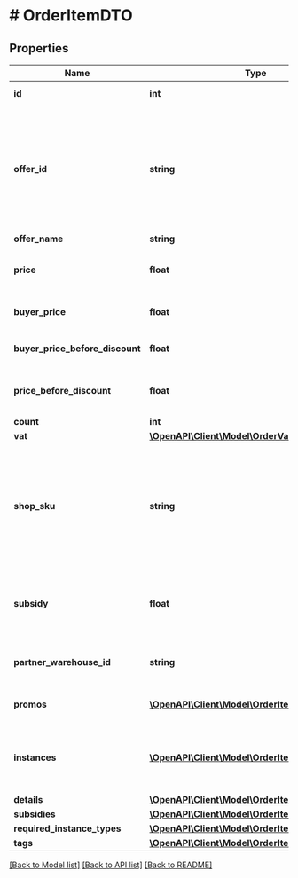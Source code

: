 # # OrderItemDTO

## Properties

Name | Type | Description | Notes
------------ | ------------- | ------------- | -------------
**id** | **int** | Идентификатор товара в заказе.  Позволяет идентифицировать товар в рамках данного заказа. |
**offer_id** | **string** | Ваш SKU — идентификатор товара в вашей системе.  Правила использования SKU:  * У каждого товара SKU должен быть свой.  * Уже заданный SKU нельзя освободить и использовать заново для другого товара. Каждый товар должен получать новый идентификатор, до того никогда не использовавшийся в вашем каталоге.  SKU товара можно изменить в кабинете продавца на Маркете. О том, как это сделать, читайте [в Справке Маркета для продавцов](https://yandex.ru/support2/marketplace/ru/assortment/operations/edit-sku).  [Что такое SKU и как его назначать](https://yandex.ru/support/marketplace/assortment/add/index.html#fields) |
**offer_name** | **string** | Название товара. |
**price** | **float** | Цена на товар в валюте заказа без учета вознаграждения партнеру за скидки по промокодам, купонам и акциям (параметр &#x60;subsidies&#x60;). |
**buyer_price** | **float** | Цена на товар в валюте покупателя. В цене уже учтены скидки по:  * акциям; * купонам; * промокодам. |
**buyer_price_before_discount** | **float** | Стоимость товара в валюте покупателя до применения скидок по:  * акциям; * купонам; * промокодам. |
**price_before_discount** | **float** | {% note warning \&quot;Этот параметр устарел\&quot; %}  Не используйте его.  {% endnote %}  Стоимость товара в валюте магазина до применения скидок. | [optional]
**count** | **int** | Количество единиц товара. |
**vat** | [**\OpenAPI\Client\Model\OrderVatType**](OrderVatType.md) |  |
**shop_sku** | **string** | Ваш SKU — идентификатор товара в вашей системе.  Правила использования SKU:  * У каждого товара SKU должен быть свой.  * Уже заданный SKU нельзя освободить и использовать заново для другого товара. Каждый товар должен получать новый идентификатор, до того никогда не использовавшийся в вашем каталоге.  SKU товара можно изменить в кабинете продавца на Маркете. О том, как это сделать, читайте [в Справке Маркета для продавцов](https://yandex.ru/support2/marketplace/ru/assortment/operations/edit-sku).  [Что такое SKU и как его назначать](https://yandex.ru/support/marketplace/assortment/add/index.html#fields) | [optional]
**subsidy** | **float** | {% note warning \&quot;Этот параметр устарел\&quot; %}  Вместо него используйте &#x60;subsidies&#x60;.  {% endnote %}  Общее вознаграждение партнеру за DBS-доставку и все скидки на товар:  * по промокодам; * по купонам; * по баллам Плюса; * по акциям. | [optional]
**partner_warehouse_id** | **string** | {% note warning \&quot;Этот параметр устарел\&quot; %}  Не используйте его.  {% endnote %}  Идентификатор склада в системе партнера, на который сформирован заказ. | [optional]
**promos** | [**\OpenAPI\Client\Model\OrderItemPromoDTO[]**](OrderItemPromoDTO.md) | Информация о вознаграждениях партнеру за скидки на товар по промокодам, купонам и акциям. | [optional]
**instances** | [**\OpenAPI\Client\Model\OrderItemInstanceDTO[]**](OrderItemInstanceDTO.md) | Информация о маркировке единиц товара.  Возвращаются данные для маркировки, переданные в запросе [PUT campaigns/{campaignId}/orders/{orderId}/identifiers](../../reference/orders/provideOrderItemIdentifiers.md).  Если магазин еще не передавал коды для этого заказа, &#x60;instances&#x60; отсутствует. | [optional]
**details** | [**\OpenAPI\Client\Model\OrderItemDetailDTO[]**](OrderItemDetailDTO.md) | Информация об удалении товара из заказа. | [optional]
**subsidies** | [**\OpenAPI\Client\Model\OrderItemSubsidyDTO[]**](OrderItemSubsidyDTO.md) | Список субсидий по типам. | [optional]
**required_instance_types** | [**\OpenAPI\Client\Model\OrderItemInstanceType[]**](OrderItemInstanceType.md) | Список необходимых маркировок товара. | [optional]
**tags** | [**\OpenAPI\Client\Model\OrderItemTagType[]**](OrderItemTagType.md) | Признаки товара. | [optional]

[[Back to Model list]](../../README.md#models) [[Back to API list]](../../README.md#endpoints) [[Back to README]](../../README.md)
